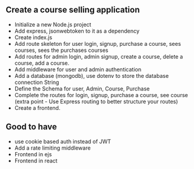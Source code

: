 ## Create a course selling application

- Initialize a new Node.js project
- Add express, jsonwebtoken to it as a dependency
- Create index.js
- Add route skeleton for user login, signup, purchase a course, sees courses, sees the purchases courses
- Add routes for admin login, admin signup, create a course, delete a course, add a course.
- Add middleware for user and admin authentication
- Add a database (mongodb), use dotenv to store the database connection String
- Define the Schema for user, Admin, Course, Purchase
- Complete the routes for login, signup, purchase a course, see course (extra point - Use Express routing to better structure your routes)
- Create a frontend.

## Good to have

- use cookie based auth instead of JWT
- Add a rate limiting middleware
- Frontend in ejs
- Frontend in react
